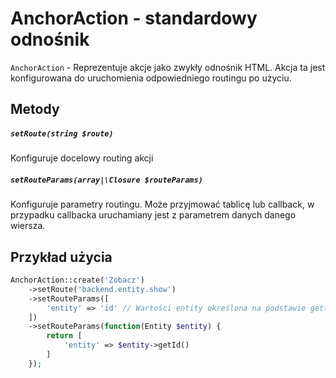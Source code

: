# AnchorAction - standardowy odnośnik

`AnchorAction` - Reprezentuje akcje jako zwykły odnośnik HTML. Akcja ta jest konfigurowana do uruchomienia odpowiedniego routingu po użyciu.

## Metody

##### `setRoute(string $route)`

Konfiguruje docelowy routing akcji

##### `setRouteParams(array|\Closure $routeParams)`

Konfiguruje parametry routingu. Może przyjmować tablicę lub callback, w przypadku callbacka uruchamiany jest z parametrem danych danego wiersza.

## Przykład użycia 

```php
AnchorAction::create('Zobacz')
    ->setRoute('backend.entity.show')
    ->setRouteParams([
        'entity' => 'id' // Wartości entity określona na podstawie gettera
    ])
    ->setRouteParams(function(Entity $entity) {
        return [
            'entity' => $entity->getId()
        ]
    });
```